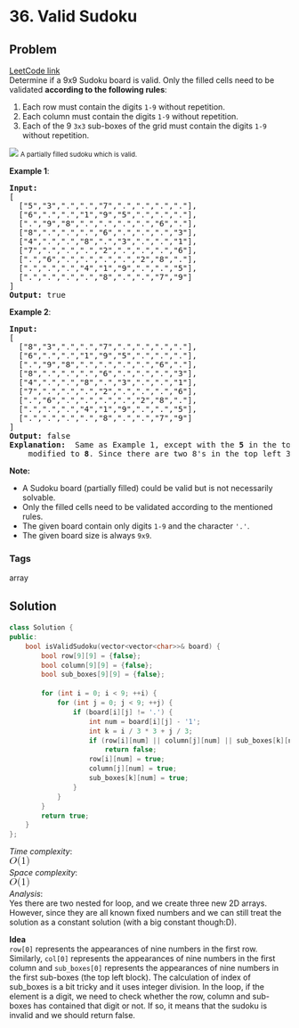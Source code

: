 # 36. Valid Sudoku
## Problem
[LeetCode link](https://leetcode.com/problems/valid-sudoku/)  
Determine if a 9x9 Sudoku board is valid. Only the filled cells need to be validated **according to the following rules**:

1. Each row must contain the digits `1-9` without repetition.
2. Each column must contain the digits `1-9` without repetition.
3. Each of the 9 `3x3` sub-boxes of the grid must contain the digits `1-9` without repetition.

![](https://upload.wikimedia.org/wikipedia/commons/thumb/f/ff/Sudoku-by-L2G-20050714.svg/250px-Sudoku-by-L2G-20050714.svg.png)
<small>A partially filled sudoku which is valid.</small>

**Example 1**:  

<pre>
<b>Input:</b>
[
  ["5","3",".",".","7",".",".",".","."],
  ["6",".",".","1","9","5",".",".","."],
  [".","9","8",".",".",".",".","6","."],
  ["8",".",".",".","6",".",".",".","3"],
  ["4",".",".","8",".","3",".",".","1"],
  ["7",".",".",".","2",".",".",".","6"],
  [".","6",".",".",".",".","2","8","."],
  [".",".",".","4","1","9",".",".","5"],
  [".",".",".",".","8",".",".","7","9"]
]
<b>Output:</b> true
</pre> 

**Example 2**:  
<pre>
<b>Input:</b>
[
  ["8","3",".",".","7",".",".",".","."],
  ["6",".",".","1","9","5",".",".","."],
  [".","9","8",".",".",".",".","6","."],
  ["8",".",".",".","6",".",".",".","3"],
  ["4",".",".","8",".","3",".",".","1"],
  ["7",".",".",".","2",".",".",".","6"],
  [".","6",".",".",".",".","2","8","."],
  [".",".",".","4","1","9",".",".","5"],
  [".",".",".",".","8",".",".","7","9"]
]
<b>Output:</b> false
<b>Explanation: </b> Same as Example 1, except with the <b>5</b> in the top left corner being 
    modified to <b>8</b>. Since there are two 8's in the top left 3x3 sub-box, it is invalid.
</pre>

**Note:**  
- A Sudoku board (partially filled) could be valid but is not necessarily solvable.
- Only the filled cells need to be validated according to the mentioned rules.
- The given board contain only digits `1-9` and the character `'.'`.
- The given board size is always `9x9`.

### Tags
array

## Solution
```c++
class Solution {
public:
    bool isValidSudoku(vector<vector<char>>& board) {
        bool row[9][9] = {false};
        bool column[9][9] = {false};
        bool sub_boxes[9][9] = {false};
        
        for (int i = 0; i < 9; ++i) {
            for (int j = 0; j < 9; ++j) {
                if (board[i][j] != '.') {
                    int num = board[i][j] - '1';
                    int k = i / 3 * 3 + j / 3;
                    if (row[i][num] || column[j][num] || sub_boxes[k][num])
                        return false;
                    row[i][num] = true;
                    column[j][num] = true;
                    sub_boxes[k][num] = true;
                }
            }
        }
        return true;
    }
};
```

*Time complexity*:  
![](resources/constant.png)  
*Space complexity*:  
![](resources/constant.png)  
*Analysis*:  
Yes there are two nested for loop, and we create three new 2D arrays. However, since they are all known fixed numbers and we can still treat the solution as a constant solution (with a big constant though:D).


**Idea**  
`row[0]` represents the appearances of nine numbers in the first row. Similarly, `col[0]` represents the appearances of nine numbers in the first column and `sub_boxes[0]` represents the appearances of nine numbers in the first sub-boxes (the top left block). The calculation of index of sub_boxes is a bit tricky and it uses integer division. In the loop, if the element is a digit, we need to check whether the row, column and sub-boxes has contained that digit or not. If so, it means that the sudoku is invalid and we should return false.

